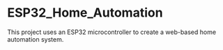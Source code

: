 # ESP32_Home_Automation
This project uses an ESP32 microcontroller to create a web-based home automation system. 
